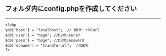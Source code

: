 ## フォルダ内にconfig.phpを作成してください
---
```lang-php
<?php
$db['host'] = "localhost";  // DBサーバのurl
$db['user'] = "hoge"; //DBのuserid
$db['pass'] = "hoge"; //DBのpassword
$db['dbname'] = "trandferurl";  //DB名
?>
```
